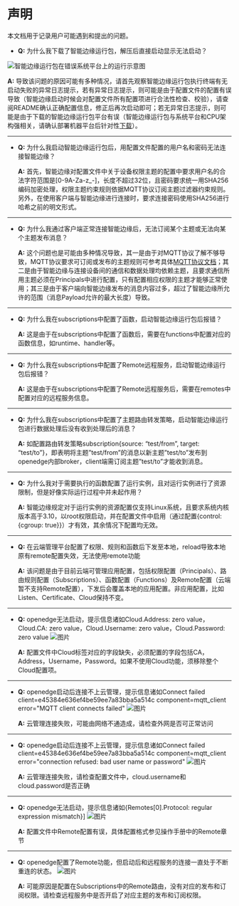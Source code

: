 # 声明

本文档用于记录用户可能遇到和提出的问题。

+ **Q:** 为什么我下载了智能边缘运行包，解压后直接启动显示无法启动？

![智能边缘运行包在错误系统平台上的运行示意图](http://agroup.baidu.com:8964/static/90/6ed662af2fe692f0026378f1ba374dcc13391e.png?filename=exec+format+error.png)

  **A:** 导致该问题的原因可能有多种情况，请首先观察智能边缘运行包执行终端有无启动失败的异常日志提示，若有异常日志提示，则可能是由于配置文件的配置有误导致（智能边缘启动时候会对配置文件所有配置项进行合法性检查、校验），请查阅README确认正确配置信息，修正后再次启动即可；若无异常日志提示，则可能是由于下载的智能边缘运行包平台有误（智能边缘运行包与系统平台和CPU架构强相关，请确认部署机器平台后针对性[下载](https://cloudtest.baidu.com/doc/BIE/BIEdownload.html#.72.C5.4B.29.68.F9.F2.6C.B5.23.B6.09.7F.15.D5.D6)）。

----------

+ **Q:** 为什么我启动智能边缘运行包后，用配置文件配置的用户名和密码无法连接智能边缘？

  **A:** 首先，智能边缘对配置文件中关于设备权限主题的配置中要求用户名的合法字符范围是[0-9A-Za-z_-]，长度不超过32位，且密码要求统一用SHA256编码加密处理，权限主题约束规则依据MQTT协议订阅主题过滤器约束规则。另外，在使用客户端与智能边缘进行连接时，要求连接密码使用SHA256进行哈希之前的明文形式。

----------

+ **Q:** 为什么我通过客户端正常连接智能边缘后，无法订阅某个主题或无法向某个主题发布消息？

  **A:** 这个问题也是可能由多种情况导致，其一是由于对MQTT协议了解不够导致，MQTT协议要求可订阅或发布的主题规则可参考具体[MQTT协议文档](http://docs.oasis-open.org/mqtt/mqtt/v3.1.1/os/mqtt-v3.1.1-os.html)；其二是由于智能边缘与连接设备间的通信和数据处理均依赖主题，且要求通信所用主题必须在Principals中进行配置，只有配置相应权限的主题才能够正常使用；其三是由于客户端向智能边缘发布的消息内容过多，超过了智能边缘所允许的范围（消息Payload允许的最大长度）导致。

----------

+ **Q:** 为什么我在subscriptions中配置了函数，启动智能边缘运行包后报错？

  **A:** 这是由于在subscriptions中配置了函数后，需要在functions中配置对应的函数信息，如runtime、handler等。

----------

+ **Q:** 为什么我在subscriptions中配置了Remote远程服务，启动智能边缘运行包后报错？

  **A:** 这是由于在subscriptions中配置了Remote远程服务后，需要在remotes中配置对应的远程服务信息。

----------

+ **Q:** 为什么我在subscriptions中配置了主题路由转发策略，启动智能边缘运行包进行数据处理后没有收到处理后的消息？

  **A:** 如配置路由转发策略subscription{source: “test/from”, target: “test/to”}，即表明将主题”test/from”的消息以新主题”test/to”发布到openedge内部broker，client端需订阅主题”test/to”才能收到消息。

----------

+ **Q:** 为什么我对于需要执行的函数配置了运行实例，且对运行实例进行了资源限制，但是好像实际运行过程中并未起作用？

  **A:** 智能边缘规定对于运行实例的资源配置仅支持Linux系统，且要求系统内核版本高于3.10，以root权限启动，并在配置文件中启用（通过配置{control: {cgroup: true}}）才有效，其余情况下配置均无效。

----------

+ **Q:** 在云端管理平台配置了权限、规则和函数后下发至本地，reload导致本地原有remote配置失效，无法使用remote功能

  **A:** 该问题是由于目前云端可管理应用配置，包括权限配置（Principals）、路由规则配置（Subscriptions）、函数配置（Functions）及Remote配置（云端暂不支持Remote配置），下发后会覆盖本地的应用配置。非应用配置，比如Listen、Certificate、Cloud保持不变。

----------

+ **Q:** openedge无法启动，提示信息诸如Cloud.Address: zero value，Cloud.CA: zero value，Cloud.Username: zero value，Cloud.Password: zero value
![图片](http://agroup.baidu.com:8964/static/b4/d0cdb0a2f8f9dfee40ca0534d4508e2b4cebe1.png?filename=cloudq2.png)

  **A:** 配置文件中Cloud标签对应的字段缺失，必须配置的字段包括CA，Address，Username，Password。如果不使用Cloud功能，须移除整个Cloud配置项。

----------

+ **Q:** openedge启动后连接不上云管理，提示信息诸如Connect failed                              client=e45384e636ef4be59ee7a83bba5a514c component=mqtt_client error="MQTT client connects failed"
![图片](http://agroup.baidu.com:8964/static/4b/7bf9dafca4c14924c5084923682d4247bb4578.png?filename=cloudq3.png)

  **A:** 云管理连接失败，可能由网络不通造成，请检查外网是否可正常访问

----------

+ **Q:** openedge启动后连接不上云管理，提示信息诸如Connect failed                                client=e45384e636ef4be59ee7a83bba5a514c component=mqtt_client error="connection refused: bad user name or password"
![图片](http://agroup.baidu.com:8964/static/b9/442e5931f6f765fe782780c61a5079b17098a2.png?filename=cloudq4.png)

  **A:** 云管理连接失败，请检查配置文件中，cloud.username和cloud.password是否正确

----------

+ **Q:** openedge无法启动，提示信息诸如{Remotes[0].Protocol: regular expression mismatch}]
![图片](http://agroup.baidu.com:8964/static/6b/d8795a8b3ad05d7264055a669ad0cf8ac53609.png?filename=remoteq1.png)

  **A:** 配置文件中Remote配置有误，具体配置格式参见操作手册中的Remote章节

----------

+ **Q:** openedge配置了Remote功能，但启动后和远程服务的连接一直处于不断重连的状态。
![图片](http://agroup.baidu.com:8964/static/73/020b40562442eb0329370365a16dc7a787a7f1.png?filename=remoteq3.png)

  **A:** 可能原因是配置在Subscriptions中的Remote路由，没有对应的发布和订阅权限。请检查远程服务中是否开启了对应主题的发布和订阅权限。
